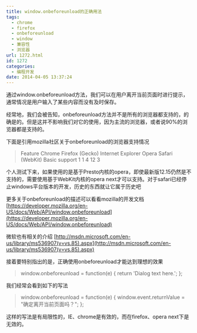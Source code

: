 ```yaml
---
title: window.onbeforeunload的正确用法
tags:
  - chrome
  - firefox
  - onbeforeunload
  - window
  - 兼容性
  - 浏览器
url: 1272.html
id: 1272
categories:
  - 编程开发
date: 2014-04-05 13:37:24
---
```


通过window.onbeforeunload方法，我们可以在用户离开当前页面时进行提示，通常情况是用户输入了某些内容而没有及时保存。  

经常地，我们会被告知，onbeforeunload方法并不是所有的浏览器都支持的，的确是的。但是这并不影响我们对它的使用，因为主流的浏览器，或者说90%的浏览器都是支持的。  

下面是引用mozilla社区关于onbeforeunload的浏览器支持情况

> Feature Chrome Firefox (Gecko) Internet Explorer Opera Safari (WebKit) Basic support 1 1 4 12 3

个人测试下来，如果使用的是基于Presto内核的opera，即使最新版12.15仍然是不支持的，需要使用基于WebKit内核的opera next才可以支持。对于safari已经停止windows平台版本的开发，历史的东西就让它属于历史吧  

更多关于onbeforeunload的描述可以看看mozilla的开发文档 [https://developer.mozilla.org/en-US/docs/Web/API/window.onbeforeunload](https://developer.mozilla.org/en-US/docs/Web/API/window.onbeforeunload)  

微软也有相关的介绍 [http://msdn.microsoft.com/en-us/library/ms536907(v=vs.85).aspx](http://msdn.microsoft.com/en-us/library/ms536907(v=vs.85).aspx)  

接着要特别指出的是，正确使用onbeforeunload才能达到理想的效果

> window.onbeforeunload = function(e) { return 'Dialog text here.'; };

我们经常会看到如下的写法

> window.onbeforeunload = function(e) { window.event.returnValue = "确定离开当前页面吗？"; };

这样的写法是有局限性的，IE、chrome是有效的，而在firefox、opera next下是无效的。